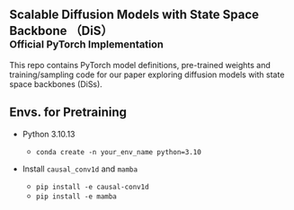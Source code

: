 ## Scalable Diffusion Models with State Space Backbone （DiS）<br><sub>Official PyTorch Implementation</sub>

This repo contains PyTorch model definitions, pre-trained weights and training/sampling code for our paper exploring diffusion models with state space backbones (DiSs).


## Envs. for Pretraining 

- Python 3.10.13
  - `conda create -n your_env_name python=3.10`

- Install ``causal_conv1d`` and ``mamba``
  - `pip install -e causal-conv1d`
  - `pip install -e mamba`
